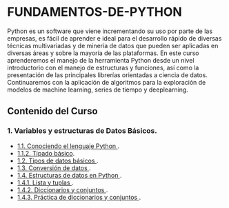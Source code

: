 # FUNDAMENTOS-DE-PYTHON
Python es un software que viene incrementando su uso por parte de las empresas, es fácil de aprender e ideal para el desarrollo rápido de diversas técnicas multivariadas y de minería de datos que pueden
ser aplicadas en diversas áreas y sobre la mayoría de las plataformas.
En este curso aprenderemos el manejo de la herramienta Python desde un nivel introductorio con el manejo de estructuras y funciones, así como la presentación de las principales librerías orientadas a ciencia de datos. Continuaremos con la aplicación de algoritmos para la exploración de modelos de machine learning, series de tiempo y deeplearning.
## Contenido del Curso
### 1.	Variables y estructuras de Datos Básicos.
- [1.1.	Conociendo el lenguaje Python ]().
- [1.1.2.	Tipado básico]().
- [1.2.	Tipos de datos básicos ]().
- [1.3.	Conversión de datos ]().
- [1.4.	Estructuras de datos en Python ]().
- [1.4.1.	Lista y tuplas ]().
- [1.4.2.	Diccionarios y conjuntos ]().
- [1.4.3.	Práctica de diccionarios y conjuntos ]().
